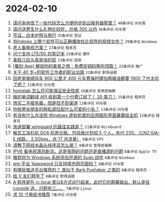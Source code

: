 # 2024-02-10

1. [请问本地改了一些代码怎么方便同步到云服务器那里？](https://www.v2ex.com/t/1015243) `40条评论` `问与答`
1. [请问送男生什么礼物比较好，价格 300 以内](https://www.v2ex.com/t/1015280) `36条评论` `问与答`
1. [签证、白本护照与旅行](https://www.v2ex.com/t/1015219) `35条评论` `签证`
1. [Windows 上哪个软件可以正确播放杜比视界的视频文件？](https://www.v2ex.com/t/1015244) `29条评论` `Windows`
1. [老人看电视方案？](https://www.v2ex.com/t/1015265) `27条评论` `程序员`
1. [问个支持 LTE/5G 的笔记本](https://www.v2ex.com/t/1015208) `23条评论` `硬件`
1. [美股几巨头真是涨的猛](https://www.v2ex.com/t/1015216) `23条评论` `投资`
1. [[餐刻 App] 解锁你的美食之旅：免费促销码等你领取！](https://www.v2ex.com/t/1015211) `22条评论` `推广`
1. [关于 40 岁+的软件工作者的职业出路](https://www.v2ex.com/t/1015221) `22条评论` `职场话题`
1. [回老家接顺风车 900 公里才 400 元车费保时捷加两箱油都要 1900 了也太坑了吧？](https://www.v2ex.com/t/1015247) `22条评论` `问与答`
1. [homelab 怎么尽可能保证安全性呢](https://www.v2ex.com/t/1015220) `16条评论` `宽带症候群`
1. [做的单词翻译 API 收到第一个付费订阅了！ 20 美刀！](https://www.v2ex.com/t/1015246) `15条评论` `程序员`
1. [想买二手服务器，但是找不到渠道](https://www.v2ex.com/t/1015254) `13条评论` `问与答`
1. [你给男女朋友的隐私部位起什么可爱的小名？](https://www.v2ex.com/t/1015272) `13条评论` `问与答`
1. [有没有什么办法把 Windows 虚拟机里的应用图形界面暴露给主机](https://www.v2ex.com/t/1015213) `13条评论` `程序员`
1. [快速部署 wireguard 的最佳实践是？](https://www.v2ex.com/t/1015228) `11条评论` `WireGuard`
1. [搬瓦工洛杉矶 DC6 机房合租，包括我计划招 5 个人，年付 230。（CN2 GIA-E 线路， 2.5Gbps，共 1T 月流量）](https://www.v2ex.com/t/1015258) `9条评论` `VPS`
1. [请教下网线水晶头线序该怎么接？](https://www.v2ex.com/t/1015283) `8条评论` `宽带症候群`
1. [IPV6 看电视源总断流，这是我网的问题还是直播源的问题](https://www.v2ex.com/t/1015267) `8条评论` `Apple TV`
1. [微软将为 Windows 系统添加开源的 Sudo 组件](https://www.v2ex.com/t/1015255) `8条评论` `Windows`
1. [win 平台 1password 只支持填充网页密码？](https://www.v2ex.com/t/1015236) `8条评论` `问与答`
1. [有哪些推送平台推荐的？ 类似于 Bark Pushdeer 之类的](https://www.v2ex.com/t/1015231) `8条评论` `程序员`
1. [给 V 友们拜年了](https://www.v2ex.com/t/1015214) `8条评论` `职场话题`
1. [A 程序是在 rc.local 里以&方式运行起来，此时它的屏幕输出，默认是往 console 送，问题有三。。。](https://www.v2ex.com/t/1015271) `7条评论` `Linux`
1. [求 10 寸电纸书推荐](https://www.v2ex.com/t/1015266) `7条评论` `问与答`

